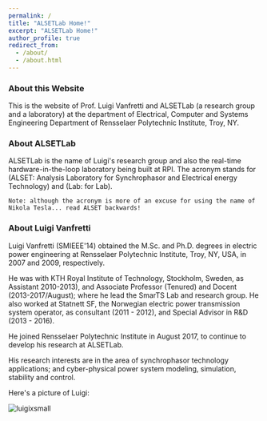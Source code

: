 ```yaml
---
permalink: /
title: "ALSETLab Home!"
excerpt: "ALSETLab Home!"
author_profile: true
redirect_from:
  - /about/
  - /about.html
---
```

### About this Website
This is the website of Prof. Luigi Vanfretti and ALSETLab (a research group and a laboratory) at the department of Electrical, Computer and Systems Engineering Department of Rensselaer Polytechnic Institute, Troy, NY.

### About ALSETLab
ALSETLab is the name of Luigi's research group and also the real-time hardware-in-the-loop laboratory being built at RPI. The acronym stands for (ALSET: Analysis Laboratory for Synchrophasor and Electrical energy Technology) and (Lab: for Lab).

``Note: although the acronym is more of an excuse for using the name of Nikola Tesla... read ALSET backwards!``

### About Luigi Vanfretti
<!---
### Book a Meeting!
For colleagues/students and others that need to meet in person or through Skype, please book a meeting with me using [Google Calendar](https://goo.gl/forms/FXYBhrUI1bpn7Rtj1)
--->
Luigi Vanfretti (SMIEEE'14) obtained the M.Sc. and Ph.D. degrees in electric power engineering at Rensselaer Polytechnic Institute, Troy, NY, USA, in 2007 and 2009, respectively.

He was with KTH Royal Institute of Technology, Stockholm, Sweden, as Assistant 2010-2013), and Associate Professor (Tenured) and Docent (2013-2017/August); where he lead the SmarTS Lab and research group. He also worked at Statnett SF, the Norwegian electric power transmission system operator, as consultant (2011 - 2012), and Special Advisor in R&D (2013 - 2016).

He joined Rensselaer Polytechnic Institute in August 2017, to continue to develop his research at ALSETLab.

His research interests are in the area of synchrophasor technology applications; and cyber-physical power system modeling, simulation, stability and control.

Here's a picture of Luigi:

![luigixsmall](https://alsetlab.github.io/images/luigi_small.jpg "Small Picture")
